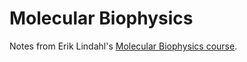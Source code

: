 # Molecular Biophysics

Notes from  Erik Lindahl's [Molecular Biophysics course](https://www.youtube.com/watch?v=TDzzvKoDOuQ&list=PLuIpgNT2hMwRQKFy4okoNQKiJwM8li3Sz&ab_channel=ErikLindahl).
